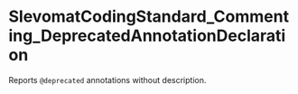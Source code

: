 # SlevomatCodingStandard_Commenting_DeprecatedAnnotationDeclaration

Reports `@deprecated` annotations without description.
